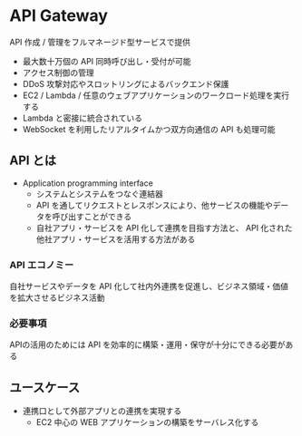 # API Gateway

API 作成 / 管理をフルマネージド型サービスで提供

- 最大数十万個の API 同時呼び出し・受付が可能
- アクセス制御の管理
- DDoS 攻撃対応やスロットリングによるバックエンド保護
- EC2 / Lambda / 任意のウェブアプリケーションのワークロード処理を実行する
- Lambda と密接に統合されている
- WebSocket を利用したリアルタイムかつ双方向通信の API も処理可能

## API とは

- Application programming interface
  - システムとシステムをつなぐ連結器
  - API を通してリクエストとレスポンスにより、他サービスの機能やデータを呼び出すことができる
  - 自社アプリ・サービスを API 化して連携を目指す方法と、 API 化された他社アプリ・サービスを活用する方法がある

### API エコノミー

自社サービスやデータを API 化して社内外連携を促進し、ビジネス領域・価値を拡大させるビジネス活動

### 必要事項

APIの活用のためには API を効率的に構築・運用・保守が十分にできる必要がある

## ユースケース

- 連携口として外部アプリとの連携を実現する
  - EC2 中心の WEB アプリケーションの構築をサーバレス化する
